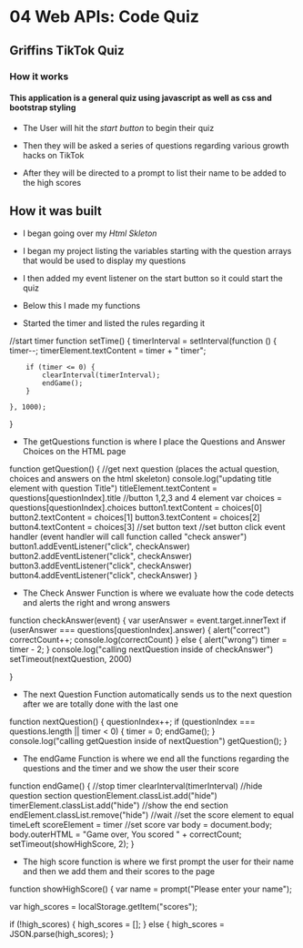 # 04 Web APIs: Code Quiz

## Griffins TikTok Quiz

### How it works

#### This application is a general quiz using javascript as well as css and bootstrap styling

* The User will hit the *start button* to begin their quiz

* Then they will be asked a series of questions regarding various growth hacks on TikTok

* After they will be directed to a prompt to list their name to be added to the high scores
 
## How it was built

* I began going over my *Html Skleton* 

* I began my project listing the variables starting with the question arrays that would be used to display my questions

* I then added my event listener on the start button so it could start the quiz

* Below this I made my functions

* Started the timer and listed the rules regarding it

//start timer
function setTime() {
    timerInterval = setInterval(function () {
        timer--;
        timerElement.textContent = timer + " timer";

        if (timer <= 0) {
            clearInterval(timerInterval);
            endGame();
        }

    }, 1000);
}

* The getQuestions function is where I place the Questions and Answer Choices on the HTML page

function getQuestion() {
    //get next question (places the actual question, choices and answers on the html skeleton)
    console.log("updating title element with question Title")
    titleElement.textContent = questions[questionIndex].title
    //button 1,2,3 and 4 element
    var choices = questions[questionIndex].choices
    button1.textContent = choices[0]
    button2.textContent = choices[1]
    button3.textContent = choices[2]
    button4.textContent = choices[3]
    //set button text
    //set button click event handler (event handler will call function called "check answer")
    button1.addEventListener("click", checkAnswer)
    button2.addEventListener("click", checkAnswer)
    button3.addEventListener("click", checkAnswer)
    button4.addEventListener("click", checkAnswer)
}

* The Check Answer Function is where we evaluate how the code detects and alerts the right and wrong answers

function checkAnswer(event) {
    var userAnswer = event.target.innerText
    if (userAnswer === questions[questionIndex].answer) {
        alert("correct")
        correctCount++;
        console.log(correctCount)
    } else {
        alert("wrong")
        timer = timer - 2;
    }
    console.log("calling nextQuestion inside of checkAnswer")
    setTimeout(nextQuestion, 2000)
    
}

* The next Question Function automatically sends us to the next question after we are totally done with the last one

function nextQuestion() {
    questionIndex++;
    if (questionIndex === questions.length || timer < 0) {
        timer = 0;
        endGame();
    }   
    console.log("calling getQuestion inside of nextQuestion")
    getQuestion();
}

* The endGame Function is where we end all the functions regarding the questions and the timer and we show the user their score  

function endGame() {
    //stop timer
    clearInterval(timerInterval)
    //hide question section
    questionElement.classList.add("hide")
    timerElement.classList.add("hide")
    //show the end section
    endElement.classList.remove("hide")
    //wait
    //set the score element to equal timeLeft
    scoreElement = timer
    //set score
    var body = document.body;
    body.outerHTML = "Game over, You scored " + correctCount;
    setTimeout(showHighScore, 2);
}

* The high score function is where we first prompt the user for their name and then we add them and their scores to the page

function showHighScore() {
  var name = prompt("Please enter your name");

  var high_scores = localStorage.getItem("scores");

  if (!high_scores) {
    high_scores = [];
  } else {
    high_scores = JSON.parse(high_scores);
  }
